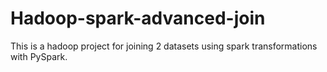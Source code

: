 # Hadoop-spark-advanced-join
This is a hadoop project for joining 2 datasets using spark transformations with PySpark.
